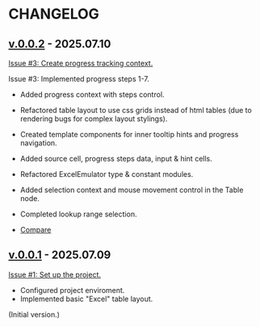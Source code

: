 <!--
 @since 2025.07.08
 @changed 2025.07.10, 14:30
-->

# CHANGELOG

## [v.0.0.2](https://github.com/lilliputten/action-excel-vlookup-emulator/releases/tag/v.0.0.2) - 2025.07.10

[Issue #3: Create progress tracking context.](https://github.com/lilliputten/action-excel-vlookup-emulator/issues/3)

Issue #3: Implemented progress steps 1-7.

- Added progress context with steps control.
- Refactored table layout to use css grids instead of html tables (due to rendering bugs for complex layout stylings).
- Created template components for inner tooltip hints and progress navigation.
- Added source cell, progress steps data, input & hint cells.
- Refactored ExcelEmulator type & constant modules.
- Added selection context and mouse movement control in the Table node.
- Completed lookup range selection.

- [Compare](https://github.com/lilliputten/action-excel-vlookup-emulator/compare/v.0.0.1...v.0.0.2)

## [v.0.0.1](https://github.com/lilliputten/action-excel-vlookup-emulator/releases/tag/v.0.0.1) - 2025.07.09

[Issue #1: Set up the project.](https://github.com/lilliputten/action-excel-vlookup-emulator/issues/1)

- Configured project enviroment.
- Implemented basic "Excel" table layout.

(Initial version.)

